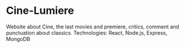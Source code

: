 # Cine-Lumiere
Website about Cine, the last movies and premiere, critics, comment and punctuation about classics. Technologies: React, Node.js, Express, MongoDB

